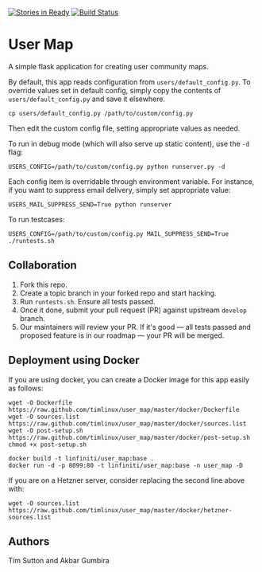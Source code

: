 [![Stories in Ready](https://badge.waffle.io/timlinux/user_map.png?label=ready)](https://waffle.io/timlinux/user_map)
[![Build Status](http://jenkins.linfiniti.com/buildStatus/icon?job=UserMap)](http://jenkins.linfiniti.com/job/UserMap/)

User Map
========

A simple flask application for creating user community maps.

By default, this app reads configuration from `users/default_config.py`.
To override values set in default config, simply copy the contents
of `users/default_config.py` and save it elsewhere.

    cp users/default_config.py /path/to/custom/config.py

Then edit the custom config file, setting appropriate values as needed.

To run in debug mode (which will also serve up static content),
use the `-d` flag:

    USERS_CONFIG=/path/to/custom/config.py python runserver.py -d

Each config item is overridable through environment variable.
For instance, if you want to suppress email delivery,
simply set appropriate value:

    USERS_MAIL_SUPPRESS_SEND=True python runserver

To run testcases:

    USERS_CONFIG=/path/to/custom/config.py MAIL_SUPPRESS_SEND=True ./runtests.sh

Collaboration
-------------

1. Fork this repo.
2. Create a topic branch in your forked repo and start hacking.
3. Run `runtests.sh`. Ensure all tests passed.
4. Once it done, submit your pull request (PR) against upstream `develop` branch.
5. Our maintainers will review your PR. If it's good — all tests passed and proposed feature is in our roadmap — your PR will be merged.

Deployment using Docker
-----------------------

If you are using docker, you can create a Docker image for this app easily as
follows:

```
wget -O Dockerfile https://raw.github.com/timlinux/user_map/master/docker/Dockerfile
wget -O sources.list https://raw.github.com/timlinux/user_map/master/docker/sources.list
wget -O post-setup.sh https://raw.github.com/timlinux/user_map/master/docker/post-setup.sh
chmod +x post-setup.sh

docker build -t linfiniti/user_map:base .
docker run -d -p 8099:80 -t linfiniti/user_map:base -n user_map -D
```

If you are on a Hetzner server, consider replacing the second line above with:

```
wget -O sources.list https://raw.github.com/timlinux/user_map/master/docker/hetzner-sources.list
```

Authors
-------

Tim Sutton and Akbar Gumbira
